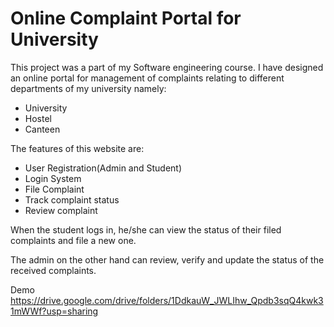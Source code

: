 # Online Complaint Portal for University

This project was a part of my Software engineering course. I have designed an online portal for management of complaints relating to different departments of my university namely:
- University
- Hostel
- Canteen

The features of this website are:
 * User Registration(Admin and Student)              
 * Login System
 * File Complaint
 * Track complaint status
 * Review complaint
  
When the student logs in, he/she can view the status of their filed complaints and file a new one. 

The admin on the other hand can review, verify and update the status of the received complaints. 

Demo
https://drive.google.com/drive/folders/1DdkauW_JWLIhw_Qpdb3sqQ4kwk31mWWf?usp=sharing
 
